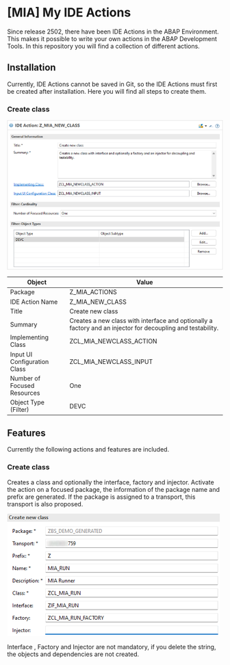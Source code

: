 # [MIA] My IDE Actions
Since release 2502, there have been IDE Actions in the ABAP Environment. This makes it possible to write your own actions in the ABAP Development Tools. In this repository you will find a collection of different actions.

## Installation

Currently, IDE Actions cannot be saved in Git, so the IDE Actions must first be created after installation. Here you will find all steps to create them.

### Create class

![Create class Action](./img/image-00.png)

| Object                       | Value                                                                                                       |
|------------------------------|-------------------------------------------------------------------------------------------------------------|
| Package                      | Z_MIA_ACTIONS                                                                                               |
| IDE Action Name              | Z_MIA_NEW_CLASS                                                                                             |
| Title                        | Create new class                                                                                            |
| Summary                      | Creates a new class with interface and optionally a factory and an injector for decoupling and testability. |
| Implementing Class           | ZCL_MIA_NEWCLASS_ACTION                                                                                     |
| Input UI Configuration Class | ZCL_MIA_NEWCLASS_INPUT                                                                                      |
| Number of Focused Resources  | One                                                                                                         |
| Object Type (Filter)         | DEVC                                                                                                        |


## Features

Currently the following actions and features are included.

### Create class

Creates a class and optionally the interface, factory and injector. Activate the action on a focused package, the information of the package name and prefix are generated. If the package is assigned to a transport, this transport is also proposed.

![Create class Input](./img/image-01.png)

Interface , Factory and Injector are not mandatory, if you delete the string, the objects and dependencies are not created.
